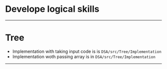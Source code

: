 # Develope logical skills

-------------

# Tree

- Implementation with taking input code is is ``DSA/src/Tree/Implementation``
- Implementation woth passing array is in ``DSA/src/Tree/Implementation``

------------